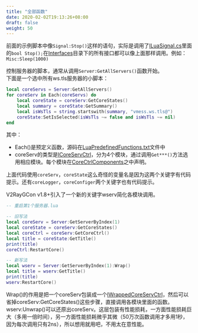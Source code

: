 ```yaml
---
title: "全部函数"
date: 2020-02-02T19:13:26+08:00
draft: false
weight: 50
---
```


前面的示例脚本中像`Signal:Stop()`这样的语句，实际是调用了[ILuaSignal.cs][1]里面的`bool Stop();`在[Interfaces][2]目录下的所有接口都可以像上面那样调用。例如：`Misc:Sleep(1000)`

控制服务器的脚本，通常从调用`Server:GetAllServers()`函数开始。  
下面是一个选中所有ws.tls服务器的小脚本：  
```lua
local coreServs = Server:GetAllServers()
for coreServ in Each(coreServs) do
    local coreState = coreServ:GetCoreStates()
    local summary = coreState:GetSummary()
    local isWsTls = string.startswith(summary, "vmess.ws.tls@")
    coreState:SetIsSelected(isWsTls ~= false and isWsTls ~= nil)
end
```
其中：  
 * Each()是预定义函数，源码在[LuaPredefinedFunctions.txt][4]文件中
 * coreServ的类型是[ICoreServCtrl][3]，分为4个模块，通过调用`Get***()`方法选用相应模块。每个模块在[CoreCtrlComponents][5]之中声明。

上面代码使用`coreServ`，`coreState`这么奇怪的变量名是因为这两个关键字有代码提示。还有`coreLogger`，`coreConfiger`两个关键字也有代码提示。  
  
V2RayGCon v1.8+引入了一个新的关键字wserv简化各模块调用。  
```lua
-- 重启第1个服务器.lua

-- 旧写法
local coreServ = Server:GetServerByIndex(1)
local coreState = coreServ:GetCoreStates()
local coreCtrl = coreServ:GetCoreCtrl()
local title = coreState:GetTitle()
print(title)
coreCtrl:RestartCore()

-- 新写法
local wserv = Server:GetServerByIndex(1):Wrap()
local title = wserv:GetTitle()
print(title)
wserv:RestartCore()
```
Wrap()的作用是把一个coreServ包装成一个[IWrappedCoreServCtrl](https://github.com/vrnobody/V2RayGCon/blob/master/VgcApis/Interfaces/IWrappedCoreServCtrl.cs)，然后可以省掉coreServ:GetCoreStates()这些步骤，直接调用各模块里面的函数。wserv:Unwrap()可以还原出coreServ。这层包装有性能损耗，一方面性能损耗巨大（多用一倍时间），另一方面性能损耗微乎其微（50万次函数调用才多用1秒，因为每次调用只有2ns），所以想用就用吧，不用太在意性能。  

[1]: https://github.com/vrnobody/V2RayGCon/blob/master/3rd/Luna/Interfaces/ILuaSignal.cs "ILuaSignal.cs"
[2]: https://github.com/vrnobody/V2RayGCon/tree/master/3rd/Luna/Interfaces "Interfaces"
[3]: https://github.com/vrnobody/V2RayGCon/blob/master/VgcApis/Interfaces/ICoreServCtrl.cs "ICoreServCtrl.cs"
[4]: https://github.com/vrnobody/V2RayGCon/blob/master/3rd/Luna/Resources/Files/LuaPredefinedFunctions.txt "LuaPredefinedFunctions.txt"
[5]: https://github.com/vrnobody/V2RayGCon/tree/master/VgcApis/Interfaces/CoreCtrlComponents "CoreCtrlComponents"